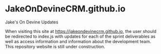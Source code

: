 # JakeOnDevineCRM.github.io

Jake's On Devine Updates


When visiting this site at <https://jakeondevinecrm.github.io>, the user should be redirected to index.js with updates for each of the sprint deliverables as well as access information and information about the development team. This repository website is still under construction.